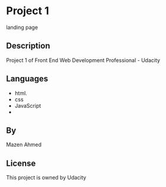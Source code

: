 # Project 1

landing page

## Description

Project 1 of Front End Web Development Professional - Udacity

## Languages

- html.
- css
- JavaScript
-

## By

Mazen Ahmed

## License

This project is owned by Udacity
